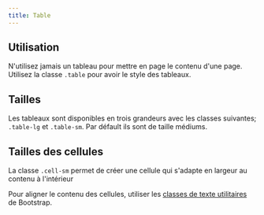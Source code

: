 ```yaml
---
title: Table
---
```


## Utilisation

N'utilisez jamais un tableau pour mettre en page le contenu d'une page. Utilisez la classe <code>.table</code> pour avoir le style des tableaux.

## Tailles

Les tableaux sont disponibles en trois grandeurs avec les classes suivantes; <code>.table-lg</code> et <code>.table-sm</code>. Par défault ils sont de taille médiums.

## Tailles des cellules

La classe <code>.cell-sm</code> permet de créer une cellule qui s'adapte en largeur au contenu à l'intérieur

Pour aligner le contenu des cellules, utiliser les [classes de texte utilitaires](https://getbootstrap.com/docs/4.4/utilities/text/) de Bootstrap. 
